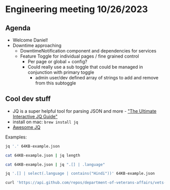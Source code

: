 # Engineering meeting 10/26/2023

## Agenda

- Welcome Daniel!
- Downtime approaching
  - DowntimeNotification component and dependencies for services
  - Feature Toggle for individual pages / fine grained control
    - Per page or global + config?
    - Could really use a sub toggle that could be managed in conjunction with primary toggle
      - admin user/dev defined array of strings to add and remove from this subtoggle

## Cool dev stuff

- JQ is a super helpful tool for parsing JSON and more - ["The Ultimate Interactive JQ Guide"](https://ishan.page/blog/2023-11-06-jq-by-example/)
- install on mac: `brew install jq`
- [Awesome JQ](https://github.com/fiatjaf/awesome-jq)

Examples:
``` bash
jq '.' 64KB-example.json
```

```bash
cat 64KB-example.json | jq length
```

```bash
cat 64KB-example.json | jq ".[] | .language"
```

``` bash
jq '.[] | select(.language | contains("Hindi"))' 64KB-example.json
```

``` bash
curl 'https://api.github.com/repos/department-of-veterans-affairs/vets-website/commits?per_page=10' | jq ".[] | {name: .commit.author.name, message:  .commit.message}"
```
